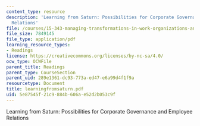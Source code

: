 ```yaml
---
content_type: resource
description: 'Learning from Saturn: Possibilities for Corporate Governance and Employee
  Relations'
file: /courses/15-343-managing-transformations-in-work-organizations-and-society-spring-2002/5e87545f21c9884b606ae52d2b053c9f_learningfromsaturn.pdf
file_size: 7849145
file_type: application/pdf
learning_resource_types:
- Readings
license: https://creativecommons.org/licenses/by-nc-sa/4.0/
ocw_type: OCWFile
parent_title: Readings
parent_type: CourseSection
parent_uid: 289e1361-dc93-773a-ed47-e6a99d4f1f9a
resourcetype: Document
title: learningfromsaturn.pdf
uid: 5e87545f-21c9-884b-606a-e52d2b053c9f
---
```

Learning from Saturn: Possibilities for Corporate Governance and Employee Relations